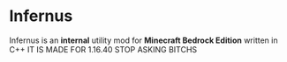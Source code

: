 # Infernus
Infernus is an **internal** utility mod for __Minecraft Bedrock Edition__ written in C++
IT IS MADE FOR 1.16.40 STOP ASKING BITCHS
